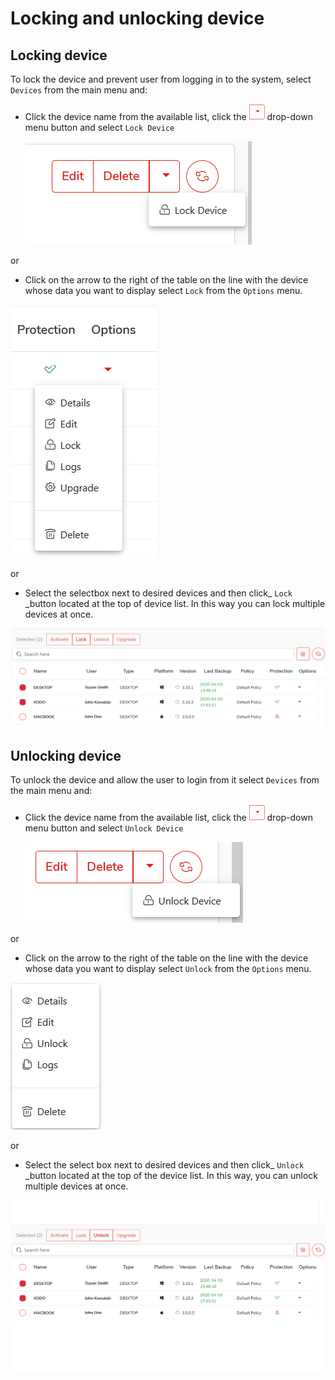 # Locking and unlocking device

## Locking device

To lock the device and prevent user from logging in to the system, select `Devices` from the main menu and:

* Click the device name from the available list, click the ![](../.gitbook/assets/rozwinbuttonsmall.png) drop-down menu button and select `Lock Device`

  ![](../.gitbook/assets/lockdevice1.png)

or

* Click on the arrow to the right of the table on the line with the device whose data you want to display select `Lock` from the `Options` menu.

![](../.gitbook/assets/deviceoptions%20%282%29%20%281%29.png)

or

* Select the selectbox next to desired devices and then click\_ `Lock` \_button located at the top of device list. In this way you can lock multiple devices at once.

![](../.gitbook/assets/lockdevice2.png)

## Unlocking device

To unlock the device and allow the user to login from it select `Devices` from the main menu and:

* Click the device name from the available list, click the ![](../.gitbook/assets/rozwinbuttonsmall.png) drop-down menu button and select `Unlock Device`

  ![](../.gitbook/assets/unlockdevice1.png)

or

* Click on the arrow to the right of the table on the line with the device whose data you want to display select `Unlock` from the `Options` menu.

![](../.gitbook/assets/unlockdevice.png)

or

* Select the select box next to desired devices and then click\_ `Unlock` \_button located at the top of the device list. In this way, you can unlock multiple devices at once.

![](../.gitbook/assets/unlockdevice2.png)

